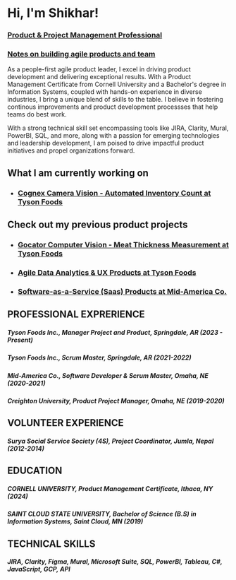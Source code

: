 <h1>Hi, I'm Shikhar!</h1>
<h3><a href="https://www.linkedin.com/in/shikharstha/">Product & Project Management Professional</a></h3>
<h3><a href="https://www.linkedin.com/build-relation/newsletter-follow?entityUrn=7137295985310924800">Notes on building agile products and team </a></h3>

As a people-first agile product leader, I excel in driving product development and delivering exceptional results. With a Product Management Certificate from Cornell University and a Bachelor's degree in Information Systems, coupled with hands-on experience in diverse industries, I bring a unique blend of skills to the table. I believe in fostering continous improvements and product development processses that help teams do best work. 

With a strong technical skill set encompassing tools like JIRA, Clarity, Mural, PowerBI, SQL, and more, along with a passion for emerging technologies and leadership development, I am poised to drive impactful product initiatives and propel organizations forward.

## What I am currently working on
* ### [Cognex Camera Vision - Automated Inventory Count at Tyson Foods](CognexProduct@tysonfoods.md)

## Check out my previous product projects
* ### [Gocator Computer Vision - Meat Thickness Measurement at Tyson Foods](GocatorProduct@tysonfoods.md)
* ### [Agile Data Analytics & UX Products at Tyson Foods](DataAnalytics&UXUI@tysonfoods.md)
* ### [Software-as-a-Service (Saas) Products at Mid-America Co.](SaaSproduct@MACC.md)

## PROFESSIONAL EXPRERIENCE
##### Tyson Foods Inc., Manager Project and Product, Springdale, AR (2023 - Present) <br />
##### Tyson Foods Inc., Scrum Master, Springdale, AR (2021-2022) <br />
##### Mid-America Co.,  Software Developer & Scrum Master, Omaha, NE (2020-2021) <br />
##### Creighton University, Product Project Manager, Omaha, NE (2019-2020) <br />

## VOLUNTEER EXPERIENCE
##### Surya Social Service Society (4S), Project Coordinator, Jumla, Nepal (2012-2014)

## EDUCATION
##### CORNELL UNIVERSITY, Product Management Certificate, Ithaca, NY (2024) <br />
##### SAINT CLOUD STATE UNIVERSITY, Bachelor of Science (B.S) in Information Systems, Saint Cloud, MN (2019)

## TECHNICAL SKILLS
##### JIRA, Clarity, Figma, Mural, Microsoft Suite, SQL, PowerBI, Tableau, C#, JavaScript, GCP, API

